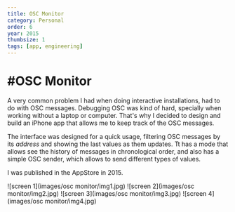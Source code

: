 ```yaml
---
title: OSC Monitor
category: Personal
order: 6
year: 2015
thumbsize: 1
tags: [app, engineering]
---
```

# #OSC Monitor

A very common problem I had when doing interactive installations, had to do with OSC messages. Debugging OSC was kind of hard, specially when working without a laptop or computer. That's why I decided to design and build an iPhone app that allows me to keep track of the OSC messages.

The interface was designed for a quick usage, filtering OSC messages by its *address* and showing the last values as them updates. Tt has a mode that allows see the history of messages in chronological order, and also has a simple OSC sender, which allows to send different types of values.

I was published in the AppStore in 2015.

![screen 1](images/osc monitor/img1.jpg)
![screen 2](images/osc monitor/img2.jpg)
![screen 3](images/osc monitor/img3.jpg)
![screen 4](images/osc monitor/img4.jpg)

